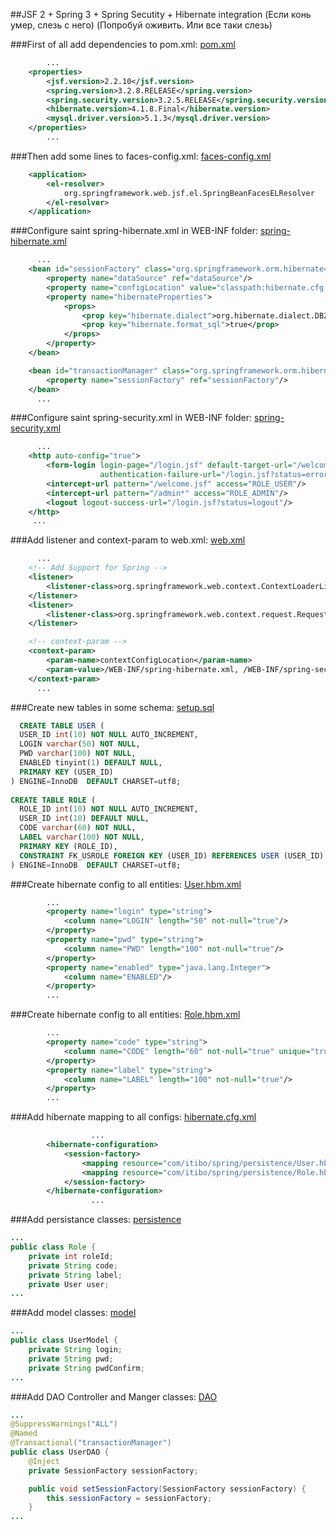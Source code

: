 ##JSF 2 + Spring 3 + Spring Secutity + Hibernate integration
(Если конь умер, слезь с него)
(Попробуй оживить. Или все таки слезь)

###First of all add dependencies to pom.xml:
[pom.xml](https://github.com/UnionOne/JSFSHSecurity/blob/master/pom.xml#L16-L19)
```xml
        ...
    <properties>
        <jsf.version>2.2.10</jsf.version>
        <spring.version>3.2.8.RELEASE</spring.version>
        <spring.security.version>3.2.5.RELEASE</spring.security.version>
        <hibernate.version>4.1.8.Final</hibernate.version>
        <mysql.driver.version>5.1.3</mysql.driver.version>
    </properties>
        ...
```

###Then add some lines to faces-config.xml:
[faces-config.xml](https://github.com/UnionOne/JSFSHSecurity/blob/master/src/main/webapp/WEB-INF/faces-config.xml#L7-L11)
```xml
    <application>
        <el-resolver>
            org.springframework.web.jsf.el.SpringBeanFacesELResolver
        </el-resolver>
    </application>
```

###Configure saint spring-hibernate.xml in WEB-INF folder:
[spring-hibernate.xml](https://github.com/UnionOne/JSFSHSecurity/blob/master/src/main/webapp/WEB-INF/spring-hibernate.xml#L13-L30)
```xml
      ...
    <bean id="sessionFactory" class="org.springframework.orm.hibernate4.LocalSessionFactoryBean">
        <property name="dataSource" ref="dataSource"/>
        <property name="configLocation" value="classpath:hibernate.cfg.xml"/>
        <property name="hibernateProperties">
            <props>
                <prop key="hibernate.dialect">org.hibernate.dialect.DB2Dialect</prop>
                <prop key="hibernate.format_sql">true</prop>
            </props>
        </property>
    </bean>

    <bean id="transactionManager" class="org.springframework.orm.hibernate4.HibernateTransactionManager">
        <property name="sessionFactory" ref="sessionFactory"/>
    </bean>
      ...
```

###Configure saint spring-security.xml in WEB-INF folder:
[spring-security.xml](https://github.com/UnionOne/JSFSHSecurity/blob/master/src/main/webapp/WEB-INF/spring-security.xml#L10-L16)
```xml
      ...
    <http auto-config="true">
        <form-login login-page="/login.jsf" default-target-url="/welcome.jsf"
                    authentication-failure-url="/login.jsf?status=error"/>
        <intercept-url pattern="/welcome.jsf" access="ROLE_USER"/>
        <intercept-url pattern="/admin*" access="ROLE_ADMIN"/>
        <logout logout-success-url="/login.jsf?status=logout"/>
    </http>
     ...
```

###Add listener and context-param to web.xml:
[web.xml](https://github.com/UnionOne/JSFSHSecurity/blob/master/src/main/webapp/WEB-INF/web.xml#L56-L68)
```xml
      ...
    <!-- Add Support for Spring -->
    <listener>
        <listener-class>org.springframework.web.context.ContextLoaderListener</listener-class>
    </listener>
    <listener>
        <listener-class>org.springframework.web.context.request.RequestContextListener</listener-class>
    </listener>

    <!-- context-param -->
    <context-param>
        <param-name>contextConfigLocation</param-name>
        <param-value>/WEB-INF/spring-hibernate.xml, /WEB-INF/spring-security.xml</param-value>
    </context-param>
      ...
```

###Create new tables in some schema:
[setup.sql](https://github.com/UnionOne/JSFSHSecurity/blob/master/src/main/resources/setup.sql#L1-L16)
```sql
  CREATE TABLE USER (
  USER_ID int(10) NOT NULL AUTO_INCREMENT,
  LOGIN varchar(50) NOT NULL,
  PWD varchar(100) NOT NULL,
  ENABLED tinyint(1) DEFAULT NULL,
  PRIMARY KEY (USER_ID)
) ENGINE=InnoDB  DEFAULT CHARSET=utf8;
 
CREATE TABLE ROLE (
  ROLE_ID int(10) NOT NULL AUTO_INCREMENT,
  USER_ID int(10) DEFAULT NULL,
  CODE varchar(60) NOT NULL,
  LABEL varchar(100) NOT NULL,
  PRIMARY KEY (ROLE_ID),
  CONSTRAINT FK_USROLE FOREIGN KEY (USER_ID) REFERENCES USER (USER_ID)
) ENGINE=InnoDB  DEFAULT CHARSET=utf8;
```

###Create hibernate config to all entities:
[User.hbm.xml](https://github.com/UnionOne/JSFSHSecurity/blob/master/src/main/resources/com/itibo/spring/persistence/User.hbm.xml#L5-L27)
```xml
        ...
        <property name="login" type="string">
            <column name="LOGIN" length="50" not-null="true"/>
        </property>
        <property name="pwd" type="string">
            <column name="PWD" length="100" not-null="true"/>
        </property>
        <property name="enabled" type="java.lang.Integer">
            <column name="ENABLED"/>
        </property>
        ...
```

###Create hibernate config to all entities:
[Role.hbm.xml](https://github.com/UnionOne/JSFSHSecurity/blob/master/src/main/resources/com/itibo/spring/persistence/Role.hbm.xml#L4-L20)
```xml
        ...
        <property name="code" type="string">
            <column name="CODE" length="60" not-null="true" unique="true"/>
        </property>
        <property name="label" type="string">
            <column name="LABEL" length="100" not-null="true"/>
        </property>
        ...
```

###Add hibernate mapping to all configs:
[hibernate.cfg.xml](https://github.com/UnionOne/JSFSHSecurity/blob/master/src/main/resources/hibernate.cfg.xml#L5-L10)
```xml
                  ...
        <hibernate-configuration>
            <session-factory>
                <mapping resource="com/itibo/spring/persistence/User.hbm.xml"/>
                <mapping resource="com/itibo/spring/persistence/Role.hbm.xml"/>
            </session-factory>
        </hibernate-configuration>
                  ...
```

###Add persistance classes:
[persistence](https://github.com/UnionOne/JSFSHSecurity/blob/master/src/main/java/com/itibo/spring/persistence/Role.java#L7-L11)
```java
...
public class Role {
    private int roleId;
    private String code;
    private String label;
    private User user;
...
```

###Add model classes:
[model](https://github.com/UnionOne/JSFSHSecurity/blob/master/src/main/java/com/itibo/spring/model/UserModel.java#L7-L10)
```java
...
public class UserModel {
    private String login;
    private String pwd;
    private String pwdConfirm;
...
```

###Add DAO Controller and Manger classes:
[DAO](https://github.com/UnionOne/JSFSHSecurity/blob/master/src/main/java/com/itibo/spring/dao/UserDAO.java#L18-L27)
```java
...
@SuppressWarnings("ALL")
@Named
@Transactional("transactionManager")
public class UserDAO {
    @Inject
    private SessionFactory sessionFactory;

    public void setSessionFactory(SessionFactory sessionFactory) {
        this.sessionFactory = sessionFactory;
    }
...
```
